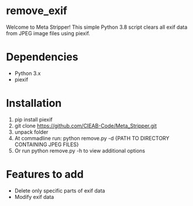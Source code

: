 # remove_exif
Welcome to Meta Stripper! This simple Python 3.8 script clears all exif data from JPEG image files using piexif. 

# Dependencies
- Python 3.x
- piexif

# Installation 
1. pip install piexif
2. git clone https://github.com/CIEAB-Code/Meta_Stripper.git
3. unpack folder
4. At commadline run: python remove.py -d {PATH TO DIRECTORY CONTAINING JPEG FILES} 
5. Or run python remove.py -h to view additional options 

# Features to add
- Delete only specific parts of exif data
- Modify exif data

